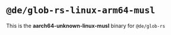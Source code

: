 # `@de/glob-rs-linux-arm64-musl`

This is the **aarch64-unknown-linux-musl** binary for `@de/glob-rs`
